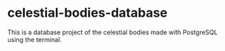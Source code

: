 # celestial-bodies-database
This is a database project of the celestial bodies made with PostgreSQL using the terminal.
